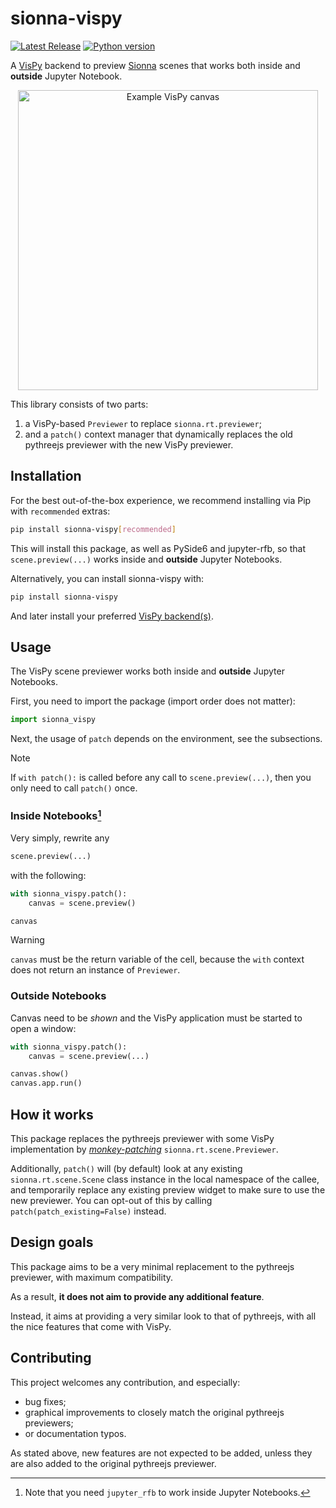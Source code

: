 # sionna-vispy

[![Latest Release][pypi-version-badge]][pypi-version-url]
[![Python version][pypi-python-version-badge]][pypi-version-url]

A [VisPy](https://github.com/vispy/vispy)
backend to preview
[Sionna](https://github.com/NVlabs/sionna) scenes
that works both inside and **outside** Jupyter Notebook.

<p align="center">
  <img alt="Example VisPy canvas" width="480" src="https://github.com/user-attachments/assets/04195e43-674b-43d6-8422-baf3d4dc572d">
</p>

This library consists of two parts:

1. a VisPy-based `Previewer` to replace `sionna.rt.previewer`;
2. and a `patch()` context manager that dynamically replaces
  the old pythreejs previewer with the new VisPy previewer.

## Installation

For the best out-of-the-box experience, we recommend
installing via Pip with `recommended` extras:

```bash
pip install sionna-vispy[recommended]
```

This will install this package, as well as PySide6 and jupyter-rfb,
so that `scene.preview(...)` works inside and **outside** Jupyter Notebooks.

Alternatively, you can install sionna-vispy with:

```bash
pip install sionna-vispy
```

And later install your preferred
[VisPy backend(s)](https://vispy.org/installation.html).

## Usage

The VisPy scene previewer works both
inside and **outside** Jupyter Notebooks.

First, you need to import the package (import order does not matter):

```python
import sionna_vispy
```

Next, the usage of `patch` depends on the environment,
see the subsections.

> [!NOTE]
> If `with patch():` is called before any
> call to `scene.preview(...)`,
> then you only need to call
> `patch()` once.

### Inside Notebooks[^1]

Very simply, rewrite any

```python
scene.preview(...)
```

with the following:

```python
with sionna_vispy.patch():
    canvas = scene.preview()

canvas
```

> [!WARNING]
> `canvas` must be the return variable
> of the cell, because the `with` context
> does not return an instance of
> `Previewer`.

[^1]: Note that you need `jupyter_rfb` to work inside Jupyter Notebooks.

### Outside Notebooks

Canvas need to be *shown* and the VisPy application
must be started to open a window:

```python
with sionna_vispy.patch():
    canvas = scene.preview(...)

canvas.show()
canvas.app.run()
```

## How it works

This package replaces the pythreejs previewer with some
VisPy implementation by
[*monkey-patching*](https://docs.python.org/3/library/unittest.mock.html#unittest.mock.patch)
`sionna.rt.scene.Previewer`.

Additionally, `patch()` will (by default) look at
any existing `sionna.rt.scene.Scene` class instance in the local
namespace of the callee, and temporarily replace any
existing preview widget to make sure to use the new previewer. You can
opt-out of this by calling `patch(patch_existing=False)` instead.

## Design goals

This package aims to be a very minimal replacement to the pythreejs
previewer, with maximum compatibility.

As a result, **it does not aim to provide any additional feature**.

Instead, it aims at providing a very similar look to that of
pythreejs, with all the nice features that come with VisPy.

## Contributing

This project welcomes any contribution, and especially:

+ bug fixes;
+ graphical improvements to closely match the original pythreejs previewers;
+ or documentation typos.

As stated above, new features are not expected to be added, unless they are also
added to the original pythreejs previewer.

[pypi-version-badge]: https://img.shields.io/pypi/v/sionna-vispy?label=sionna-vispy
[pypi-version-url]: https://pypi.org/project/sionna-vispy/
[pypi-python-version-badge]: https://img.shields.io/pypi/pyversions/sionna-vispy
[pypi-download-badge]: https://img.shields.io/pypi/dm/sionna-vispy
